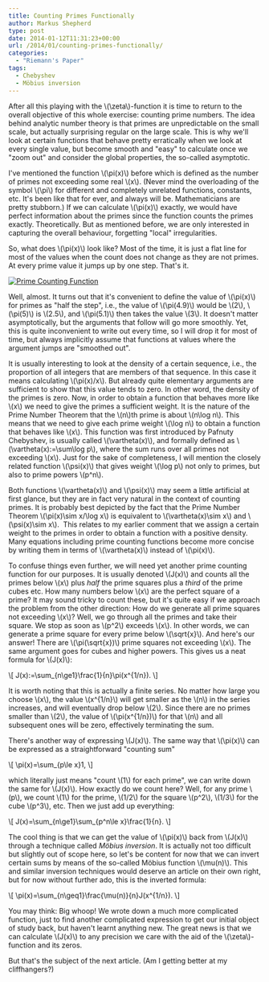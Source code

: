 ```yaml
---
title: Counting Primes Functionally
author: Markus Shepherd
type: post
date: 2014-01-12T11:31:23+00:00
url: /2014/01/counting-primes-functionally/
categories:
  - "Riemann's Paper"
tags:
  - Chebyshev
  - Möbius inversion
---
```


After all this playing with the \\(\zeta\\)-function it is time to return to the overall objective of this whole exercise: counting prime numbers. The idea behind analytic number theory is that primes are unpredictable on the small scale, but actually surprising regular on the large scale. This is why we'll look at certain functions that behave pretty erratically when we look at every single value, but become smooth and "easy" to calculate once we "zoom out" and consider the global properties, the so-called asymptotic.<!-- more -->

I've mentioned the function \\(\pi(x)\\) before which is defined as the number of primes not exceeding some real \\(x\\). (Never mind the overloading of the symbol \\(\pi\\) for different and completely unrelated functions, constants, etc. It's been like that for ever, and always will be. Mathematicians are pretty stubborn.) If we can calculate \\(\pi(x)\\) exactly, we would have perfect information about the primes since the function counts the primes exactly. Theoretically. But as mentioned before, we are only interested in capturing the overall behaviour, forgetting "local" irregularities.

So, what does \\(\pi(x)\\) look like? Most of the time, it is just a flat line for most of the values when the count does not change as they are not primes. At every prime value it jumps up by one step. That's it.

[![Prime Counting Function](http://localhost:8885/riemannhypothesis.info/wp-content/uploads/2014/01/500px-PrimePi.svg_-300x193.png)
](http://localhost:8885/wp-content/uploads/2014/01/500px-PrimePi.svg_.png)

Well, almost. It turns out that it's convenient to define the value of \\(\pi(x)\\) for primes as "half the step", i.e., the value of \\(\pi(4.9)\\) would be \\(2\\), \\(\pi(5)\\) is \\(2.5\\), and \\(\pi(5.1)\\) then takes the value \\(3\\). It doesn't matter asymptotically, but the arguments that follow will go more smoothly. Yet, this is quite inconvenient to write out every time, so I will drop it for most of time, but always implicitly assume that functions at values where the argument jumps are "smoothed out".

It is usually interesting to look at the density of a certain sequence, i.e., the proportion of all integers that are members of that sequence. In this case it means calculating \\(\pi(x)/x\\). But already quite elementary arguments are sufficient to show that this value tends to zero. In other word, the density of the primes is zero. Now, in order to obtain a function that behaves more like \\(x\\) we need to give the primes a sufficient weight. It is the nature of the Prime Number Theorem that the \\(n\\)th prime is about \\(n\log n\\). This means that we need to give each prime weight \\(\log n\\) to obtain a function that behaves like \\(x\\). This function was first introduced by Pafnuty Chebyshev, is usually called \\(\vartheta(x)\\), and formally defined as \\(\vartheta(x):=\sum\log p\\), where the sum runs over all primes not exceeding \\(x\\). Just for the sake of completeness, I will mention the closely related function \\(\psi(x)\\) that gives weight \\(\log p\\) not only to primes, but also to prime powers \\(p^n\\).

Both functions \\(\vartheta(x)\\) and \\(\psi(x)\\) may seem a little artificial at first glance, but they are in fact very natural in the context of counting primes. It is probably best depicted by the fact that the Prime Number Theorem \\(\pi(x)\sim x/\log x\\) is equivalent to \\(\vartheta(x)\sim x\\) and \\(\psi(x)\sim x\\).  This relates to my earlier comment that we assign a certain weight to the primes in order to obtain a function with a positive density. Many equations including prime counting functions become more concise by writing them in terms of \\(\vartheta(x)\\) instead of \\(\pi(x)\\).

To confuse things even further, we will need yet another prime counting function for our purposes. It is usually denoted \\(J(x)\\) and counts all the primes below \\(x\\) plus _half_ the prime squares plus a _third_ of the prime cubes etc. How many numbers below \\(x\\) are the perfect square of a prime? It may sound tricky to count these, but it's quite easy if we approach the problem from the other direction: How do we generate all prime squares not exceeding \\(x\\)? Well, we go through all the primes and take their square. We stop as soon as \\(p^2\\) exceeds \\(x\\). In other words, we can generate a prime square for every prime below \\(\sqrt{x}\\). And here's our answer! There are \\(\pi(\sqrt{x})\\) prime squares not exceeding \\(x\\). The same argument goes for cubes and higher powers. This gives us a neat formula for \\(J(x)\\):

\\[ J(x):=\sum_{n\ge1}\frac{1}{n}\pi(x^{1/n}). \\]

It is worth noting that this is actually a finite series. No matter how large you choose \\(x\\), the value \\(x^{1/n}\\) will get smaller as the \\(n\\) in the series increases, and will eventually drop below \\(2\\). Since there are no primes smaller than \\(2\\), the value of \\(\pi(x^{1/n})\\) for that \\(n\\) and all subsequent ones will be zero, effectively terminating the sum.

There's another way of expressing \\(J(x)\\). The same way that \\(\pi(x)\\) can be expressed as a straightforward "counting sum"

\\[ \pi(x)=\sum_{p\le x}1, \\]

which literally just means "count \\(1\\) for each prime", we can write down the same for \\(J(x)\\). How exactly do we count here? Well, for any prime \\(p\\), we count \\(1\\) for the prime, \\(1/2\\) for the square \\(p^2\\), \\(1/3\\) for the cube \\(p^3\\), etc. Then we just add up everything:

\\[ J(x)=\sum_{n\ge1}\sum_{p^n\le x}\frac{1}{n}. \\]

The cool thing is that we can get the value of \\(\pi(x)\\) back from \\(J(x)\\) through a technique called _Möbius inversion_. It is actually not too difficult but slightly out of scope here, so let's be content for now that we can invert certain sums by means of the so-called Möbius function \\(\mu(n)\\). This and similar inversion techniques would deserve an article on their own right, but for now without further ado, this is the inverted formula:

\\[ \pi(x)=\sum_{n\geq1}\frac{\mu(n)}{n}J(x^{1/n}). \\]

You may think: Big whoop! We wrote down a much more complicated function, just to find another complicated expression to get our initial object of study back, but haven't learnt anything new. The great news is that we can calculate \\(J(x)\\) to any precision we care with the aid of the \\(\zeta\\)-function and its zeros.

But that's the subject of the next article. (Am I getting better at my cliffhangers?)
